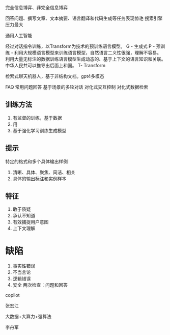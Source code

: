 完全信息博弈、非完全信息博弈

回答问题、撰写文章、文本摘要、语言翻译和代码生成等任务表现惊艳
搜索引擎压力最大

通用人工智能

经过对话指令训练，以Transform为技术的预训练语言模型。
G - 生成式
P - 预训练 - 利用大规模语言模型来训练语言模型，自然语言二义性很强，理解不容易。利用大量无标注的数据训练语言模型生成动态的、基于上下文的语言知识和关联。中华人民共可以推导出后面上和国。
T- Transform 

检索式聊天机器人，基于非结构文档。gpt4多模态

FAQ 常用问题回答
基于场景的多轮对话
对化式交互控制
对化式数据检索

## 训练方法


1. 有监督的训练，基于数据
2. 用
3. 基于强化学习训练生成模型

## 提示
特定的格式和多个具体输出样例
1. 清晰、具体、聚焦、简洁、相关
2. 具体的输出标注和实例样本

## 特征
1. 敢于质疑
2. 承认不知道
3. 有效捕捉用户意图
4. 上下文理解


# 缺陷
1. 事实性错误
2. 不当言论
3. 逻辑错误
4. 安全
两次检查：问题和回答

copilot

张宏江

大数据+大算力+强算法

李舟军